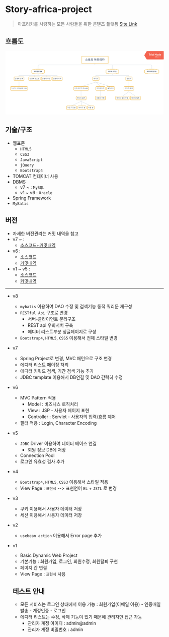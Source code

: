 # Story-africa-project
> 아프리카를 사랑하는 모든 사람들을 위한 콘텐츠 플랫폼  [Site Link](http://15.164.99.110:8080/storyafrica/)

## 흐름도
<img src="/main.png">

## 기술/구조 
* 웹표준
  * `HTML5`
  * `CSS3`
  * `JavaScript`
  * `jQuery`
  * `Bootstrap4`
* TOMCAT 컨테이너 사용
* DBMS
  * v7 ~ : `MySQL`
  * v1 ~ v6 : `Oracle`
* Spring Framework
* `MyBatis`

## 버전
* 자세한 버전관리는 커밋 내역을 참고 
* v7 ~ : 
  * [소스코드+커밋내역](https://github.com/Miniminis/Story-africa-project)
* v6 : 
  * [소스코드](https://github.com/Miniminis/JSP-study-note/tree/master/MemberManagerVer6)
  * [커밋내역](https://github.com/Miniminis/JSP-study-note/commits/master)
* v1 ~ v5 : 
  * [소스코드](https://github.com/Miniminis/JSP-study-note/tree/master/MemberManager) 
  * [커밋내역](https://github.com/Miniminis/JSP-study-note/commits/master)

<hr>

* v8
  * `mybatis` 이용하여 DAO 수정 및 검색기능 동적 쿼리문 재구성 
  * `RESTful Api` 구조로 변경 
    * 서버-클라이언트 분리구조
    * REST api 우회서버 구축 
    * 에디터 리스트부분 싱글페이지로 구성
  * `Bootstrap4`, `HTML5`, `CSS5` 이용해서 전체 스타일 변경 
* v7
  * Spring Project로 변경, MVC 패턴으로 구조 변경
  * 에디터 리스트 페이징 처리
  * 에디터 키워드 검색, 기간 검색 기능 추가 
  * JDBC template 이용해서 DB연결 및 DAO 간략히 수정
* v6
  * MVC Pattern 적용 
    * Model : 비즈니스 로직처리
    * View : JSP - 사용자 페이지 표현
    * Controller : Servlet - 사용자의 입력/흐름 제어 
  * 필터 적용 : Login, Character Encoding  
* v5 
  * `JDBC` Driver 이용하여 데이터 베이스 연결
    * 회원 정보 DB에 저장 
  * Connection Pool
  * 로그인 유효성 검사 추가
* v4 
  * `Bootstrap4`, `HTML5`, `CSS3` 이용해서 스타일 적용 
  * View Page : `표현식` --> 표현언어 `EL` + `JSTL` 로 변경
* v3
  * 쿠키 이용해서 사용자 데이터 저장
  * 세션 이용해서 사용자 데이터 저장 
* v2 
  * `usebean action` 이용해서 Error page 추가 
* v1
  * Basic Dynamic Web Project 
  * 기본기능 : 회원가입, 로그인, 회원수정, 회원탈퇴 구현 
  * 페이지 간 연결
  * View Page : `표현식` 사용
  
  ## 테스트 안내 
  * 모든 서비스는 로그인 상태에서 이용 가능 : 회원가입(이메일 이용) - 인증매일 발송 - 계정인증 - 로그인 
  * 에디터 리스트는 수정, 삭제 기능이 있기 때문에 관리자만 접근 가능 
    * 관리자 계정 아이디 : admin@admin 
    * 관리자 계정 비밀번호 : admin